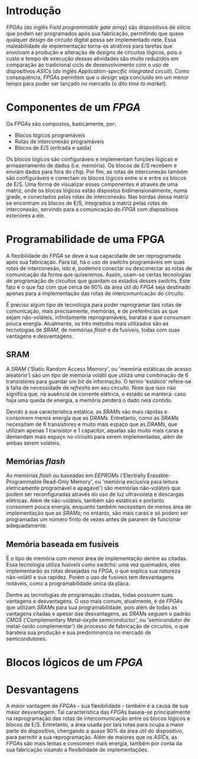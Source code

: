 # Introdução

*FPGA*s (do inglês *Field programmable gate array*) são dispositivos de silício que podem ser programados após sua fabricação, permitindo que quase qualquer *design* de circuito digital possa ser implementado nele. Essa maleabilidade de implementação torna-os atrativos para tarefas que envolvam a produção e alteração de *designs* de circuitos lógicos, pois o custo e tempo de execução dessas atividades são muito reduzidos em comparação ao tradicional ciclo de desenvolvimento com o uso de dispositivos *ASIC*s (do inglês *Application-specific integrated circuit*). Como consequência, *FPGA*s permitem que o *design* seja concluído em um menor tempo para poder ser lançado no mercado (o dito *time to market*).

# Componentes de um *FPGA*

Os *FPGA*s são compostos, basicamente, por:

- Blocos lógicos programáveis
- Rotas de interconexão programáveis
- Blocos de E/S (entrada e saída)

Os blocos lógicos são configuráveis e implementam funções lógicas e armazenamento de dados (i.e. memória). Os blocos de E/S recebem e enviam dados para fora do *chip*. Por fim, as rotas de interconexão também são configuráveis e conectam os blocos lógicos entre si e entre os blocos de E/S. Uma forma de visualizar esses componentes é através de uma matriz, onde os blocos lógicos estão dispostos bidimensionalmente, numa grade, e conectados pelas rotas de interconexão. Nas bordas dessa matriz se encontram os blocos de E/S, integrados à matriz pelas rotas de interconexão, servindo para a comunicação do *FPGA* com dispositivos exteriores a ele.

# Programabilidade de uma FPGA

A flexibilidade do *FPGA* se deve à sua capacidade de ser reprogramada após sua fabricação. Para tal, há o uso de *switch*s programáveis em suas rotas de interconexão, isto é, podemos conectar ou desconectar as rotas de comunicação da forma que quiseremos. Assim, usam-se certas tecnologias de programação de circuitos que guardam os estados desses *switch*s. Este fato é o que faz com que cerca de 90% da área útil do *FPGA* seja destinado apenas para a implementação das rotas de intercomunicação do circuito.

É preciso algum tipo de tecnologia para poder reprogramar tais rotas de comunicação, mais precisamente, memórias, e de preferências as que sejam não-voláteis, infinitamente reprogramáveis, baratas e que consumam pouca energia. Atualmente, os três métodos mais utilizados são as tecnologias de *SRAM*, de memórias *flash* e de fusíveis, todas com suas vantagens e desvantagens.

## SRAM

A *SRAM* ('Static Random Access Memory', ou 'memória estáticas de acesso aleatório') são um tipo de memória volátil que utiliza uma combinação de 6 transistores para guardar um *bit* de informação. O termo 'estático' refere-se à falta de necessidade de *refresh*s em seu circuito. Note que isso não significa que, na ausência de corrente elétrica, o estado se manterá: caso haja uma queda de energia, a memória perderá o dado nela contido.

Devido à sua característica estática, as *SRAM*s são mais rápidas e consomem menos energia que as *DRAM*s. Entretanto, como as *SRAM*s necessitam de 6 transistores e muito mais espaço que as *DRAM*s, que utilizam apenas 1 transistor e 1 capacitor, aquelas são muito mais caras e demandam mais espaço no circuito para serem implementadas, além de ambas serem voláteis.

## Memórias *flash*

As memórias *flash* ou baseadas em *EEPROM*s ('Electrally Erasable-Programmable Read-Only Memory', ou 'memória exclusiva para leitura eletricamente programável e apagável') são memórias não-voláteis que podem ser reconfiguradas através do uso de luz ultravioleta e descargas elétricas. Além de não-voláteis, também são estáticas e portanto consomem pouca energia, enquanto também necessitam de menos área de implementação que as *SRAM*s; no entanto, são mais caras e só podem ser programadas um número finito de vezes antes de pararem de funcionar adequadamente. 

## Memória baseada em fusíveis

É o tipo de memória com menor área de implementação dentre as citadas. Essa tecnologia utiliza fusíveis como *switch*s: uma vez queimados, eles implementarão as rotas desejadas no *FPGA*, o que explica sua natureza não-volátil e sua rapidez. Porém o uso de fusíveis tem desvantagens notáveis, como a programabilidade única da placa.

Dentre as tecnologias de programação citadas, todas possuem suas vantagens e desvantagens. O uso mais comum, atualmente, é de *FPGA*s que utilizam *SRAM*s para sua programabilidade, pois além de todas as vantagens citadas e apesar das desvantagens, as *SRAM*s seguem o padrão *CMOS* ('Complementary Metal-oxyde semiconductor', ou 'semicondutor de metal-óxido complementar') de processo de fabricação de circuitos, o que barateia sua produção e sua predominancia no mercado de semicondutores.

# Blocos lógicos de um *FPGA*



# Desvantagens

A maior vantagem de *FPGA*s - sua flexibilidade - também é a causa de sua maior desvantagem. Tal característica das *FPGA*s baseia-se principalmente na reprogramação das rotas de intercomunicação entre os blocos lógicos e blocos de E/S. Entretanto, a área usada por tais rotas para ocupa a maior parte do dispositivo, chengando a quase 90% da área útil do dispositivo, para permitir a sua reprogramação. Além de maiores que os *ASIC*s, as *FPGA*s são mais lentas e consomem mais energia, também por conta da sua fabricação visando a flexibilidade de implementações.